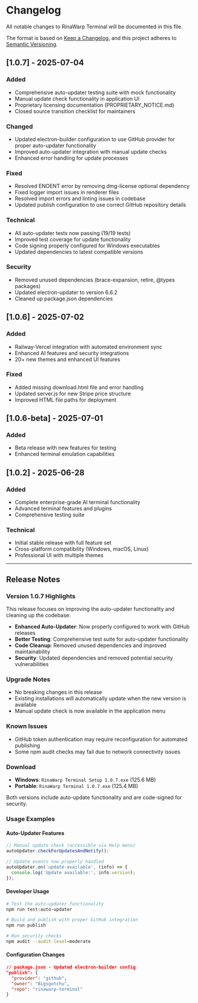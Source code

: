 # Changelog

All notable changes to RinaWarp Terminal will be documented in this file.

The format is based on [Keep a Changelog](https://keepachangelog.com/en/1.0.0/),
and this project adheres to [Semantic Versioning](https://semver.org/spec/v2.0.0.html).

## [1.0.7] - 2025-07-04

### Added
- Comprehensive auto-updater testing suite with mock functionality
- Manual update check functionality in application UI
- Proprietary licensing documentation (PROPRIETARY_NOTICE.md)
- Closed source transition checklist for maintainers

### Changed
- Updated electron-builder configuration to use GitHub provider for proper auto-updater functionality
- Improved auto-updater integration with manual update checks
- Enhanced error handling for update processes

### Fixed
- Resolved ENOENT error by removing dmg-license optional dependency
- Fixed logger import issues in renderer files
- Resolved import errors and linting issues in codebase
- Updated publish configuration to use correct GitHub repository details

### Technical
- All auto-updater tests now passing (19/19 tests)
- Improved test coverage for update functionality
- Code signing properly configured for Windows executables
- Updated dependencies to latest compatible versions

### Security
- Removed unused dependencies (brace-expansion, retire, @types packages)
- Updated electron-updater to version 6.6.2
- Cleaned up package.json dependencies

## [1.0.6] - 2025-07-02

### Added
- Railway-Vercel integration with automated environment sync
- Enhanced AI features and security integrations
- 20+ new themes and enhanced UI features

### Fixed
- Added missing download.html file and error handling
- Updated server.js for new Stripe price structure
- Improved HTML file paths for deployment

## [1.0.6-beta] - 2025-07-01

### Added
- Beta release with new features for testing
- Enhanced terminal emulation capabilities

## [1.0.2] - 2025-06-28

### Added
- Complete enterprise-grade AI terminal functionality
- Advanced terminal features and plugins
- Comprehensive testing suite

### Technical
- Initial stable release with full feature set
- Cross-platform compatibility (Windows, macOS, Linux)
- Professional UI with multiple themes

---

## Release Notes

### Version 1.0.7 Highlights

This release focuses on improving the auto-updater functionality and cleaning up the codebase:

- **Enhanced Auto-Updater**: Now properly configured to work with GitHub releases
- **Better Testing**: Comprehensive test suite for auto-updater functionality
- **Code Cleanup**: Removed unused dependencies and improved maintainability
- **Security**: Updated dependencies and removed potential security vulnerabilities

### Upgrade Notes

- No breaking changes in this release
- Existing installations will automatically update when the new version is available
- Manual update check is now available in the application menu

### Known Issues

- GitHub token authentication may require reconfiguration for automated publishing
- Some npm audit checks may fail due to network connectivity issues

### Download

- **Windows**: `RinaWarp Terminal Setup 1.0.7.exe` (125.6 MB)
- **Portable**: `RinaWarp Terminal 1.0.7.exe` (125.4 MB)

Both versions include auto-update functionality and are code-signed for security.

### Usage Examples

#### Auto-Updater Features
```javascript
// Manual update check (accessible via Help menu)
autoUpdater.checkForUpdatesAndNotify();

// Update events now properly handled
autoUpdater.on('update-available', (info) => {
  console.log('Update available:', info.version);
});
```

#### Developer Usage
```bash
# Test the auto-updater functionality
npm run test:auto-updater

# Build and publish with proper GitHub integration
npm run publish

# Run security checks
npm audit --audit-level=moderate
```

#### Configuration Changes
```json
// package.json - Updated electron-builder config
"publish": {
  "provider": "github",
  "owner": "Bigsgotchu",
  "repo": "rinawarp-terminal"
}
```
